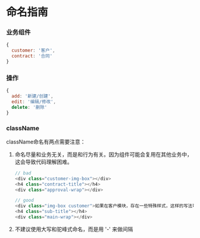 # 命名指南

### 业务组件

```javascript
{
  customer: '客户',
  contract: '合同'
}
```



### 操作

```javascript
{
  add: '新建/创建',
  edit: '编辑/修改',
  delete: '删除'
}
```





### className

className命名有两点需要注意：

1. 命名尽量和业务无关，而是和行为有关。因为组件可能会复用在其他业务中，这会导致代码理解困难。

   ```javascript
   // bad
   <div class="customer-img-box"></div>
   <h4 class="contract-title"></h4>
   <div class="approval-wrap"></div>

   // good
   <div class="img-box customer">如果在客户模块，存在一些特殊样式，这样的写法可以被接受</div>
   <h4 class="sub-title"></h4>
   <div class="main-wrap"></div>
   ```

2. 不建议使用大写和驼峰式命名，而是用 '-' 来做间隔

